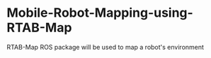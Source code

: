 # Mobile-Robot-Mapping-using-RTAB-Map
RTAB-Map ROS package will be used to map a robot's environment 
